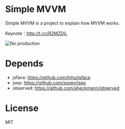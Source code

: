 # Simple MVVM
Simple MVVM is a project to explain how MVVM works.

Keynote：http://t.cn/R2MZDjL

![No production](http://blog.mgechev.com/images/no-production.gif)

# Depends

- jsface: https://github.com/tnhu/jsface
- jsep: https://github.com/soney/jsep
- observed: https://github.com/aheckmann/observed

# License
MIT
